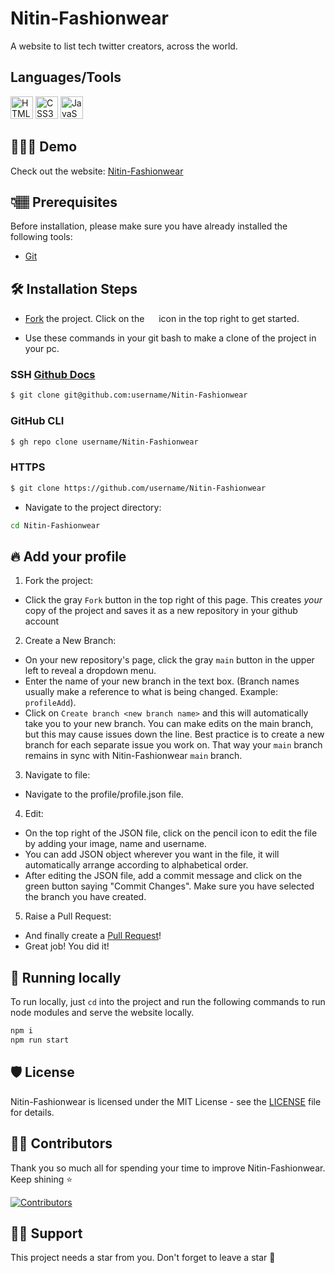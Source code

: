 # Nitin-Fashionwear

A website to list tech twitter creators, across the world.

## Languages/Tools

<a href="https://developer.mozilla.org/en-US/docs/Glossary/HTML5" target="_blank" rel="noreferrer"><img src="https://raw.githubusercontent.com/danielcranney/readme-generator/main/public/icons/skills/html5-colored.svg" width="36" height="36" alt="HTML5" /></a>
<a href="https://www.w3.org/TR/CSS/#css" target="_blank" rel="noreferrer"><img src="https://raw.githubusercontent.com/danielcranney/readme-generator/main/public/icons/skills/css3-colored.svg" width="36" height="36" alt="CSS3" /></a>
<a href="https://developer.mozilla.org/en-US/docs/Web/JavaScript" target="_blank" rel="noreferrer"><img src="https://raw.githubusercontent.com/danielcranney/readme-generator/main/public/icons/skills/javascript-colored.svg" width="36" height="36" alt="JavaScript" /></a>

## 👩🏽‍💻 Demo

Check out the website: [Nitin-Fashionwear](https://niitn-fashionwear-3xuy23x4b-nitin-pandita.vercel.app/)

## 👇🏽 Prerequisites

Before installation, please make sure you have already installed the following tools:

- [Git](https://git-scm.com/downloads)

## 🛠️ Installation Steps

- [Fork](https://github.com/nitin-pandita/Nitin-Fashionwear/fork) the project. Click on the <a href="https://github.com/nitin-pandita/Nitin-Fashionwear/fork"><img src="https://i.imgur.com/G4z1kEe.png" height="15" width="15"></a> icon in the top right to get started.

- Use these commands in your git bash to make a clone of the project in your pc.

### SSH [Github Docs](https://docs.github.com/en/authentication/connecting-to-github-with-ssh)

```bash
$ git clone git@github.com:username/Nitin-Fashionwear
```

### GitHub CLI

```bash
$ gh repo clone username/Nitin-Fashionwear
```

### HTTPS

```bash
$ git clone https://github.com/username/Nitin-Fashionwear
```

- Navigate to the project directory:

```bash
cd Nitin-Fashionwear
```

## 🔥 Add your profile

1. Fork the project:

- Click the gray `Fork` button in the top right of this page. This creates _your_ copy of the project and saves it as a new repository in your github account

2. Create a New Branch:

- On your new repository's page, click the gray `main` button in the upper left to reveal a dropdown menu.
- Enter the name of your new branch in the text box. (Branch names usually make a reference to what is being changed. Example: `profileAdd`).
- Click on `Create branch <new branch name>` and this will automatically take you to your new branch. You can make edits on the main branch, but this may cause issues down the line. Best practice is to create a new branch for each separate issue you work on. That way your `main` branch remains in sync with Nitin-Fashionwear `main` branch.

3. Navigate to file:

- Navigate to the profile/profile.json file.

4. Edit:

- On the top right of the JSON file, click on the pencil icon to edit the file by adding your image, name and username.
- You can add JSON object wherever you want in the file, it will automatically arrange according to alphabetical order.
- After editing the JSON file, add a commit message and click on the green button saying "Commit Changes". Make sure you have selected the branch you have created.

5. Raise a Pull Request:

- And finally create a [Pull Request](https://help.github.com/en/github/collaborating-with-issues-and-pull-requests/creating-a-pull-request)!
- Great job! You did it!


## 🚀 Running locally
To run locally, just `cd` into the project and run the following commands to run node modules and serve the website locally.
```bash
npm i
npm run start
```

## 🛡️ License

Nitin-Fashionwear is licensed under the MIT License - see the [LICENSE](Licence) file for details.

## 💪🏽 Contributors

Thank you so much all for spending your time to improve Nitin-Fashionwear. Keep shining ⭐

[![Contributors](https://contrib.rocks/image?repo=nitin-pandita/Nitin-Fashionwear)](https://github.com/nitin-pandita/Nitin-Fashionwear/graphs/contributors)

## 🙏🏽 Support

This project needs a star️ from you. Don't forget to leave a star 🌟
